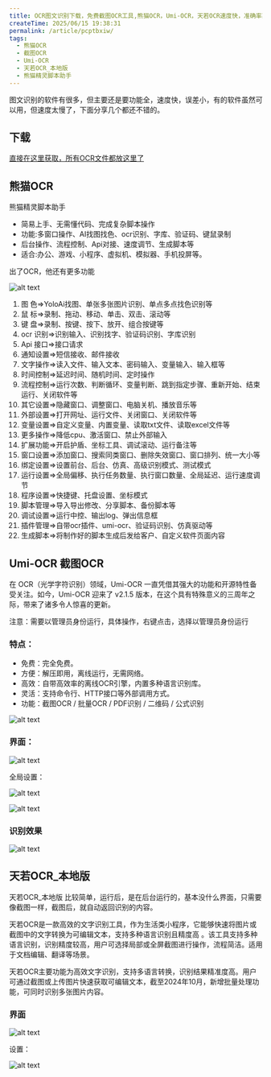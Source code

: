 ```yaml
---
title: OCR图文识别下载，免费截图OCR工具,熊猫OCR，Umi-OCR，天若OCR速度快，准确率高
createTime: 2025/06/15 19:38:31
permalink: /article/pcptbxiw/
tags: 
  - 熊猫OCR
  - 截图OCR
  - Umi-OCR
  - 天若OCR_本地版
  - 熊猫精灵脚本助手
---
```


图文识别的软件有很多，但主要还是要功能全，速度快，误差小，有的软件虽然可以用，但速度太慢了，下面分享几个都还不错的。

## 下载

[直接在这里获取，所有OCR文件都放这里了](https://pan.quark.cn/s/71ca74d1d0e9)

## 熊猫OCR

熊猫精灵脚本助手

- 简易上手、无需懂代码、完成复杂脚本操作
- 功能:多窗口操作、AI找图找色、ocr识别、字库、验证码、键鼠录制
- 后台操作、流程控制、Api对接、速度调节、生成脚本等
- 适合:办公、游戏、小程序、虚拟机、模拟器、手机投屏等。

出了OCR，他还有更多功能

![alt text](11.png)

1. 图    色=>YoloAi找图、单张多张图片识别、单点多点找色识别等
2. 鼠    标=>录制、拖动、移动、单击、双击、滚动等
3. 键    盘=>录制、按键、按下、放开、组合按键等
4. ocr 识别=>识别输入、识别找字、验证码识别、字库识别
5. Api 接口=>接口请求
6. 通知设置=>短信接收、邮件接收
7. 文字操作=>读入文件、输入文本、密码输入、变量输入、输入框等
8. 时间控制=>延迟时间、随机时间、定时操作
9. 流程控制=>运行次数、判断循环、变量判断、跳到指定步骤、重新开始、结束运行、关闭软件等
10. 其它设置=>隐藏窗口、调整窗口、电脑关机、播放音乐等
11. 外部设置=>打开网址、运行文件、关闭窗口、关闭软件等
12. 变量设置=>自定义变量、内置变量、读取txt文件、读取excel文件等
13. 更多操作=>降低cpu、激活窗口、禁止外部输入
14. 扩展功能=>开启护盾、坐标工具、调试滚动、运行备注等
15. 窗口设置=>添加窗口、搜索同类窗口、删除失效窗口、窗口排列、统一大小等
16. 绑定设置=>设置前台、后台、仿真、高级识别模式、测试模式
17. 运行设置=>全局偏移、执行任务数量、执行窗口数量、全局延迟、运行速度调节
18. 程序设置=>快捷键、托盘设置、坐标模式
19. 脚本管理=>导入导出修改、分享脚本、备份脚本等
20. 调试设置=>运行中控、输出log、弹出信息框
21. 插件管理=>自带ocr插件、umi-ocr、验证码识别、仿真驱动等
22. 生成脚本=>将制作好的脚本生成后发给客户、自定义软件页面内容


## Umi-OCR 截图OCR

在 OCR（光学字符识别）领域，Umi-OCR 一直凭借其强大的功能和开源特性备受关注。如今，Umi-OCR 迎来了 v2.1.5 版本，在这个具有特殊意义的三周年之际，带来了诸多令人惊喜的更新。


注意：需要以管理员身份运行，具体操作，右键点击，选择以管理员身份运行

### 特点：

- 免费：完全免费。
- 方便：解压即用，离线运行，无需网络。
- 高效：自带高效率的离线OCR引擎，内置多种语言识别库。
- 灵活：支持命令行、HTTP接口等外部调用方式。
- 功能：截图OCR / 批量OCR / PDF识别 / 二维码 / 公式识别

![alt text](31.png)

### 界面：

![alt text](33.png)

全局设置：

![alt text](34.png)

![alt text](35.gif)

### 识别效果

![alt text](36.png)


## 天若OCR_本地版

天若OCR_本地版 比较简单，运行后，是在后台运行的，基本没什么界面，只需要像截图一样，截图后，就自动返回识别的内容。

天若OCR是一款高效的文字识别工具，作为生活类小程序，它能够快速将图片或截图中的文字转换为可编辑文本，支持多种语言识别且精度高 。该工具支持多种语言识别，识别精度较高，用户可选择局部或全屏截图进行操作，流程简洁。适用于文档编辑、翻译等场景。


天若OCR主要功能为高效文字识别，支持多语言转换，识别结果精准度高。用户可通过截图或上传图片快速获取可编辑文本，截至2024年10月，新增批量处理功能，可同时识别多张图片内容。

### 界面

![alt text](41.png)

设置：

![alt text](42.png)